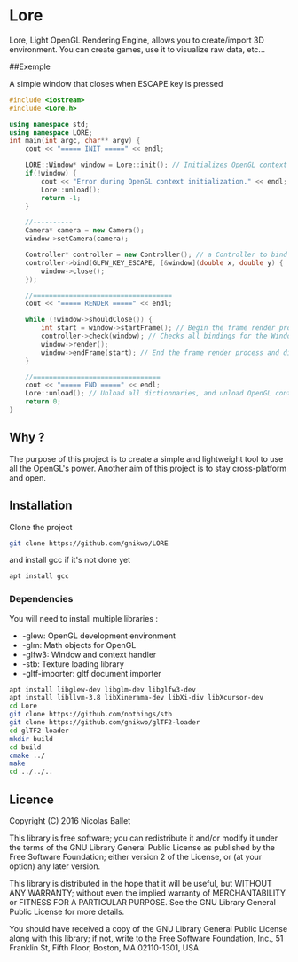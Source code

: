 # Lore

Lore, Light OpenGL Rendering Engine, allows you to create/import 3D environment.
You can create games, use it to visualize raw data, etc...

##Exemple

A simple window that closes when ESCAPE key is pressed

```C++
#include <iostream>
#include <Lore.h>

using namespace std;
using namespace LORE;
int main(int argc, char** argv) {
	cout << "===== INIT =====" << endl;

	LORE::Window* window = Lore::init(); // Initializes OpenGL context and creates a Window
	if(!window) {
		cout << "Error during OpenGL context initialization." << endl;
		Lore::unload();
		return -1;
	}

    //----------
    Camera* camera = new Camera();
    window->setCamera(camera);

	Controller* controller = new Controller(); // a Controller to bind the ESCAPE key to the Window
	controller->bind(GLFW_KEY_ESCAPE, [&window](double x, double y) {
		window->close();
    });

	//===================================
	cout << "===== RENDER =====" << endl;

	while (!window->shouldClose()) {
		int start = window->startFrame(); // Begin the frame render process
		controller->check(window); // Checks all bindings for the Window and execute de fonction if it matches
		window->render();
		window->endFrame(start); // End the frame render process and display the image on the window
	}

	//================================
	cout << "===== END =====" << endl;
	Lore::unload(); // Unload all dictionnaries, and unload OpenGL context
    return 0;
}
```
## Why ?

The purpose of this project is to create a simple and lightweight tool to use all the OpenGL's power.
Another aim of this project is to stay cross-platform and open.

## Installation

Clone the project
```bash
git clone https://github.com/gnikwo/LORE
```

and install gcc if it's not done yet
```bash
apt install gcc
```

### Dependencies

You will need to install multiple libraries :

* -glew: OpenGL development environment
* -glm: Math objects for OpenGL
* -glfw3: Window and context handler
* -stb: Texture loading library
* -gltf-importer: gltf document importer

```bash
apt install libglew-dev libglm-dev libglfw3-dev
apt install libllvm-3.8 libXinerama-dev libXi-div libXcursor-dev
cd Lore
git clone https://github.com/nothings/stb
git clone https://github.com/gnikwo/glTF2-loader
cd glTF2-loader
mkdir build
cd build
cmake ../
make
cd ../../..
```

## Licence

Copyright (C) 2016 Nicolas Ballet

This library is free software; you can redistribute it and/or
modify it under the terms of the GNU Library General Public
License as published by the Free Software Foundation; either
version 2 of the License, or (at your option) any later version.

This library is distributed in the hope that it will be useful,
but WITHOUT ANY WARRANTY; without even the implied warranty of
MERCHANTABILITY or FITNESS FOR A PARTICULAR PURPOSE.  See the GNU
Library General Public License for more details.

You should have received a copy of the GNU Library General Public
License along with this library; if not, write to the
Free Software Foundation, Inc., 51 Franklin St, Fifth Floor,
Boston, MA  02110-1301, USA.
